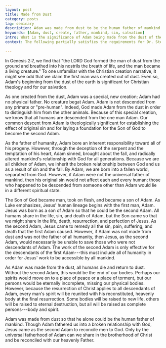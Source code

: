```yaml
---
layout: post
title: Made from Dust
category: posts
tag: seminary
description: Adam was made from dust to be the human father of mankind. Only by the universal fatherhood of Adam can we share in the brotherhood of Christ and be reconciled with our heavenly Father.
keywords: [Adam, dust, create, father, mankind, sin, salvation]
intro: What is the significance of Adam being made from the dust of the earth?
context: The following partially satisfies the requirements for Dr. Steven McKinion's Christian Theology I class at Southeastern Baptist Theological Seminary.
 
---
```


In Genesis 2:7, we find that "the LORD God formed the man of dust from the ground and breathed into his nostrils the breath of life, and the man became a living creature." To one unfamiliar with the Christian creation narrative, it might see odd that we claim the first man was created out of dust. Even so, Adam's beginning from the dust of the earth is significant for Christian theology and for our salvation. 

As one created from the dust, Adam was a special, new creation; Adam had no physical father. No creature begat Adam. Adam is not descended from any primate or "pre-human". Indeed, God made Adam from the dust in order to distinguish him from the other animals. Because of this special creation, we know that all humans are descended from the one man Adam. Our common descent from Adam is theologically significant for establishing the effect of original sin and for laying a foundation for the Son of God to become the second Adam.

As the father of humanity, Adam bore an inherent responsibility toward all of his progeny. However, through the deception of the serpent and the temptation of his heart, Adam sinned, brought about the fall, and radically altered mankind's relationship with God for all generations. Because we are all children of Adam, we inherit the broken relationship between God and us as a result of sin and the fall. By Adam, we are born into a fallen world, separated from God. However, if Adam were not the universal father of mankind, then his original sin would not affect each and every human; those who happened to be descended from someone other than Adam would lie in a different spiritual state.

The Son of God became man, took on flesh, and became a son of Adam. As Luke emphasizes, Jesus' human lineage begins with the first man, Adam. Jesus was born as a son of Adam so that he could be the second Adam. All humans share in the life, sin, and death of Adam, but the Son came so that we might share in the life, death, resurrection, and perfection of Jesus. As the second Adam, Jesus came to remedy all the sin, pain, suffering, and death that the first Adam caused. However, if Adam was not made from dust and was not the father of all humanity, then Jesus, as the second Adam, would necessarily be unable to save those who were not descendants of Adam. The work of the second Adam is only effective for the descendants of the first Adam---this must include all of humanity in order for Jesus' work to be accessible by all mankind.

As Adam was made from the dust, all humans die and return to dust. Without the second Adam, this would be the end of our bodies. Perhaps our spirits would move on to a place of peace or a place of torment, but our persons would be eternally incomplete, missing our physical bodies. However, because the resurrection of Christ applies to all descendants of Adam, every man's spirit will be reunited with his reconstituted, heavenly body at the final resurrection. Some bodies will be raised to new life, others will be raised to eternal destruction, but all will be raised as complete persons---body and spirit.

Adam was made from dust so that he alone could be the human father of mankind. Though Adam fathered us into a broken relationship with God, Jesus came as the second Adam to reconcile men to God. Only by the universal fatherhood of Adam can we share in the brotherhood of Christ and be reconciled with our heavenly Father.

